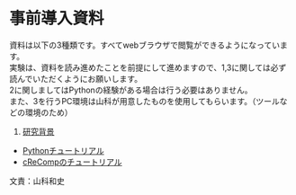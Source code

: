 # 事前導入資料

資料は以下の3種類です。すべてwebブラウザで閲覧ができるようになっています。  
実験は、資料を読み進めたことを前提にして進めますので、1,3に関しては必ず読んでいただくようにお願いします。  
2に関しましてはPythonの経験がある場合は行う必要はありません。  
また、3を行うPC環境は山科が用意したものを使用してもらいます。（ツールなどの環境のため）

1. [研究背景](background.html)
- [Pythonチュートリアル](python_tutorial.html)
- [cReCompのチュートリアル](crecomp.html)

文責：山科和史